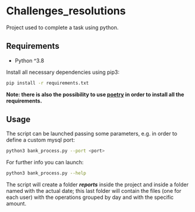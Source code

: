 # Challenges_resolutions

Project used to complete a task using python.

## Requirements

- Python ^3.8

Install all necessary dependencies using pip3:

```bash
pip install -r requirements.txt
```

**Note: there is also the possibility to use [poetry](https://python-poetry.org/docs/basic-usage/#installing-with-poetrylock) in order to install all the requirements.**

## Usage

The script can be launched passing some parameters, e.g. in order to define a custom mysql port:

```bash
python3 bank_process.py --port <port>
```

For further info you can launch:

```bash
python3 bank_process.py --help
```

The script will create a folder **_reports_** inside the project and inside a folder named with the actual date; this last folder will contain the files (one for each user)  with the operations grouped by day and with the specific amount.